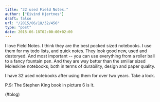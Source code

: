 ```yaml
---
title: "32 used Field Notes."
author: ["Eivind Hjertnes"]
draft: false
url: "/2015/06/18/32/456"
type: "post"
date: 2015-06-18T02:00:00+02:00
---
```


I love Field Notes. I think they are the best pocked sized notebooks. I
use them for my todo lists, and quick notes. They look good new, used
and destoryed. And most important -- you can use everything from a
roller ball to a fancy fountain pen. And they are way better than the
smiliar sized Moleskine notebooks; both in terms of durability, design
and paper quality.

I have 32 used notebooks after using them for over two years. Take a
look.

P.S: The Stephen King book in picture 6 is It.

(#blog)
